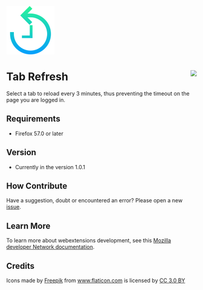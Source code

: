 ![Tab Refresh](tab_refresh.png)
# Tab Refresh [<img align="right" src="https://addons.cdn.mozilla.net/static/img/addons-buttons/AMO-button_2.png">](https://addons.mozilla.org/en-US/firefox/addon/Tab-Refresh/)

Select a tab to reload every 3 minutes, thus preventing the timeout on the page you are logged in.

## Requirements
* Firefox 57.0 or later

## Version
* Currently in the version 1.0.1

## How Contribute
Have a suggestion, doubt or encountered an error? Please open a new [issue](https://github.com/jhonatasrm/Tab-Refresh/issues).

## Learn More 
To learn more about webextensions development, see this [Mozilla developer Network documentation](https://developer.mozilla.org/en-US/Add-ons/WebExtensions).

## Credits
<div>Icons made by <a href="https://www.freepik.com/" title="Freepik">Freepik</a> from <a href="https://www.flaticon.com/"title="Flaticon">www.flaticon.com</a> is licensed by <a href="http://creativecommons.org/licenses/by/3.0/" 			    title="Creative Commons BY 3.0" target="_blank">CC 3.0 BY</a></div>